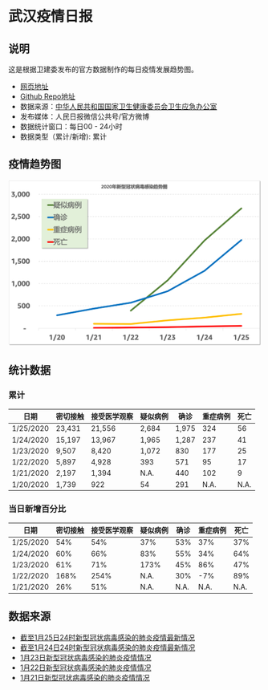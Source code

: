 # 武汉疫情日报

## 说明

这是根据卫建委发布的官方数据制作的每日疫情发展趋势图。

- [网页地址](https://zire.github.io/pandemic2020/)
- [Github Repo地址](https://github.com/zire/pandemic2020)
- 数据来源：[中华人民共和国国家卫生健康委员会卫生应急办公室](http://www.nhc.gov.cn/)
- 发布媒体：人民日报微信公共号/官方微博
- 数据统计窗口：每日00 - 24小时
- 数据类型（累计/新增): 累计

## 疫情趋势图

![chart](pandemic_chart.png)

## 统计数据

### 累计

| 日期 | 密切接触 | 接受医学观察 | 疑似病例 | 确诊 | 重症病例 | 死亡 |
| --- | --- | --- | --- | --- | --- | --- |
| 1/25/2020 | 23,431 | 21,556| 2,684|1,975| 324|56|
|1/24/2020|15,197|13,967|1,965|1,287|237|41|
|1/23/2020|9,507|8,420|1,072|830|177|25|
|1/22/2020|5,897|4,928|393|571|95|17|
|1/21/2020|2,197| 1,394| N.A. |440|102|9|
|1/20/2020|1,739|922|54|291|N.A.|N.A.|

### 当日新增百分比

| 日期 | 密切接触 | 接受医学观察 | 疑似病例 | 确诊 | 重症病例 | 死亡 |
| --- | --- | --- | --- | --- | --- | --- |
| 1/25/2020 | 54% | 54% | 37%|53%| 37%|37%|
|1/24/2020|60%|66%|83%|55%|34%|64%|
|1/23/2020|61%|71%|173%|45%|86%|47%|
|1/22/2020|168%|254%|N.A.|30%|-7%|89%|
|1/21/2020|26%| 51%| N.A. |N.A.|N.A.|N.A.|

## 数据来源

- [截至1月25日24时新型冠状病毒感染的肺炎疫情最新情况](http://www.nhc.gov.cn/xcs/yqfkdt/202001/9614b05a8cac4ffabac10c4502fe517c.shtml)
- [截至1月24日24时新型冠状病毒感染的肺炎疫情最新情况](http://www.nhc.gov.cn/xcs/yqtb/202001/a7cf0437d1324aed9cc1b890b8ee29e6.shtml)
- [1月23日新型冠状病毒感染的肺炎疫情情况](http://www.nhc.gov.cn/xcs/yqtb/202001/5d19a4f6d3154b9fae328918ed2e3c8a.shtml)
- [1月22日新型冠状病毒感染的肺炎疫情情况](http://www.nhc.gov.cn/xcs/yqtb/202001/a3c8b5144067417889d8760254b1a7ca.shtml)
- [1月21日新型冠状病毒感染的肺炎疫情情况](http://www.nhc.gov.cn/xcs/yqtb/202001/930c021cdd1f46dc832fc27e0cc465c8.shtml)


